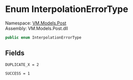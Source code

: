 # <a id="VM_Models_Post_InterpolationErrorType"></a> Enum InterpolationErrorType

Namespace: [VM.Models.Post](VM.Models.Post.md)  
Assembly: VM.Models.Post.dll  

```csharp
public enum InterpolationErrorType
```

## Fields

`DUPLICATE_X = 2` 

`SUCCESS = 1` 

